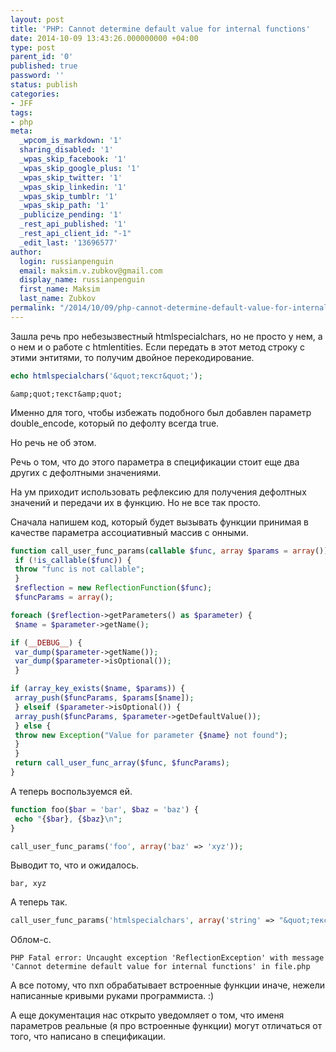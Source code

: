 ```yaml
---
layout: post
title: 'PHP: Cannot determine default value for internal functions'
date: 2014-10-09 13:43:26.000000000 +04:00
type: post
parent_id: '0'
published: true
password: ''
status: publish
categories:
- JFF
tags:
- php
meta:
  _wpcom_is_markdown: '1'
  sharing_disabled: '1'
  _wpas_skip_facebook: '1'
  _wpas_skip_google_plus: '1'
  _wpas_skip_twitter: '1'
  _wpas_skip_linkedin: '1'
  _wpas_skip_tumblr: '1'
  _wpas_skip_path: '1'
  _publicize_pending: '1'
  _rest_api_published: '1'
  _rest_api_client_id: "-1"
  _edit_last: '13696577'
author:
  login: russianpenguin
  email: maksim.v.zubkov@gmail.com
  display_name: russianpenguin
  first_name: Maksim
  last_name: Zubkov
permalink: "/2014/10/09/php-cannot-determine-default-value-for-internal-functions/"
---
```

Зашла речь про небезызвестный htmlspecialchars, но не просто у нем, а о нем и о работе с htmlentities. Если передать в этот метод строку с этими энтитями, то получим двойное перекодирование.

```php
echo htmlspecialchars('&quot;текст&quot;');
```

```
&amp;quot;текст&amp;quot;
```

Именно для того, чтобы избежать подобного был добавлен параметр double_encode, который по дефолту всегда true.

Но речь не об этом.

Речь о том, что до этого параметра в спецификации стоит еще два других с дефолтными значениями.

На ум приходит использовать рефлексию для получения дефолтных значений и передачи их в функцию. Но не все так просто.

Сначала напишем код, который будет вызывать функции принимая в качестве параметра ассоциативный массив с онными.

```php
function call_user_func_params(callable $func, array $params = array()) {  
 if (!is_callable($func)) {  
 throw "func is not callable";  
 }  
 $reflection = new ReflectionFunction($func);  
 $funcParams = array();

foreach ($reflection->getParameters() as $parameter) {  
 $name = $parameter->getName();

if (__DEBUG__) {  
 var_dump($parameter->getName());  
 var_dump($parameter->isOptional());  
 }

if (array_key_exists($name, $params)) {  
 array_push($funcParams, $params[$name]);  
 } elseif ($parameter->isOptional()) {  
 array_push($funcParams, $parameter->getDefaultValue());  
 } else {  
 throw new Exception("Value for parameter {$name} not found");  
 }  
 }  
 return call_user_func_array($func, $funcParams);  
}
```

А теперь воспользуемся ей.

```php
function foo($bar = 'bar', $baz = 'baz') {  
 echo "{$bar}, {$baz}\n";  
}

call_user_func_params('foo', array('baz' => 'xyz'));
```

Выводит то, что и ожидалось.

```
bar, xyz
```

А теперь так.

```php
call_user_func_params('htmlspecialchars', array('string' => "&quot;текст&quot;", 'double_encode' => false));
```

Облом-с.

```
PHP Fatal error: Uncaught exception 'ReflectionException' with message 'Cannot determine default value for internal functions' in file.php
```

А все потому, что пхп обрабатывает встроенные функции иначе, нежели написанные кривыми руками программиста. :)

А еще документация нас открыто уведомляет о том, что именя параметров реальные (я про встроенные функции) могут отличаться от того, что написано в спецификации.

